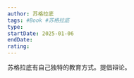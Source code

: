 ```yaml
---
author: 苏格拉底
tags: #Book #苏格拉底 
type:
startDate: 2025-01-06
endDate:
rating: 
---
```



苏格拉底有自己独特的教育方式。提倡辩论。








